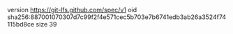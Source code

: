version https://git-lfs.github.com/spec/v1
oid sha256:887001070307d7c99f2f4e571cec5b703e7b6741edb3ab26a3524f74115bd8ce
size 39

